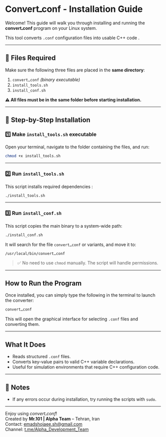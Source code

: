 
# Convertـconf - Installation Guide

Welcome! This guide will walk you through installing and running the **convertـconf** program on your Linux system.

This tool converts `.conf` configuration files into usable C++ code .

---

## 📁 Files Required

Make sure the following three files are placed in the **same directory**:

1. `convertـconf`  *(binary executable)*  
2. `install_tools.sh`  
3. `install_conf.sh`  

**⚠️ All files must be in the same folder before starting installation.**

---

## 🧩 Step-by-Step Installation

### 1️⃣ Make `install_tools.sh` executable

Open your terminal, navigate to the folder containing the files, and run:

```bash
chmod +x install_tools.sh
```

---

### 2️⃣ Run `install_tools.sh`

This script installs required dependencies :

```bash
./install_tools.sh
```

---

### 3️⃣ Run `install_conf.sh`

This script copies the main binary to a system-wide path:

```bash
./install_conf.sh
```

It will search for the file `convertـconf` or variants, and move it to:

```
/usr/local/bin/convertـconf
```

> ✅ No need to use `chmod` manually. The script will handle permissions.

---

##  How to Run the Program

Once installed, you can simply type the following in the terminal to launch the converter:

```bash
convertـconf
```

This will open the graphical interface for selecting `.conf` files and converting them.

---

##  What It Does

- Reads structured `.conf` files.
- Converts key-value pairs to valid C++ variable declarations.
- Useful for simulation environments that require C++ configuration code.

---

## 💬 Notes

- If any errors occur during installation, try running the scripts with `sudo`.

---

Enjoy using _convertـconf_!  
Created by **Mr.101 | Alpha Team** – Tehran, Iran  
Contact: emadshojaee.sh@gmail.com  
Channel: [t.me/Alpha_Development_Team](https://t.me/Alpha_Development_Team)
